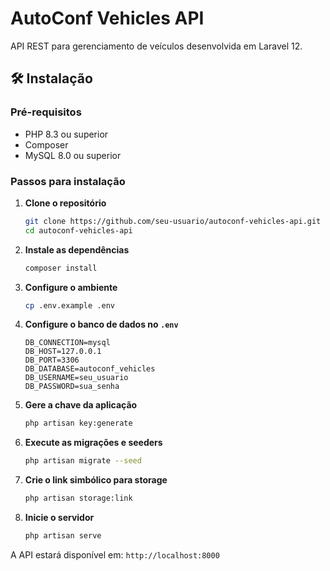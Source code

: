 # AutoConf Vehicles API

API REST para gerenciamento de veículos desenvolvida em Laravel 12.

## 🛠️ Instalação

### Pré-requisitos

- PHP 8.3 ou superior
- Composer
- MySQL 8.0 ou superior

### Passos para instalação

1. **Clone o repositório**
   ```bash
   git clone https://github.com/seu-usuario/autoconf-vehicles-api.git
   cd autoconf-vehicles-api
   ```

2. **Instale as dependências**
   ```bash
   composer install
   ```

3. **Configure o ambiente**
   ```bash
   cp .env.example .env
   ```

4. **Configure o banco de dados no `.env`**
   ```env
   DB_CONNECTION=mysql
   DB_HOST=127.0.0.1
   DB_PORT=3306
   DB_DATABASE=autoconf_vehicles
   DB_USERNAME=seu_usuario
   DB_PASSWORD=sua_senha
   ```

5. **Gere a chave da aplicação**
   ```bash
   php artisan key:generate
   ```

6. **Execute as migrações e seeders**
   ```bash
   php artisan migrate --seed
   ```

7. **Crie o link simbólico para storage**
   ```bash
   php artisan storage:link
   ```

8. **Inicie o servidor**
   ```bash
   php artisan serve
   ```

A API estará disponível em: `http://localhost:8000`
